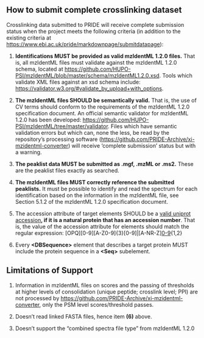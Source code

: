 ## How to submit complete crosslinking dataset

Crosslinking data submitted to PRIDE will receive complete submission status when the project meets the following criteria (in addition to the existing criteria at https://www.ebi.ac.uk/pride/markdownpage/submitdatapage):

1. **Identifications MUST be provided as valid mzIdentML 1.2.0 files.** That is, all mzIdentML files must validate against the mzIdentML 1.2.0 schema, located at https://github.com/HUPO-PSI/mzIdentML/blob/master/schema/mzIdentML1.2.0.xsd. Tools which validate XML files against an xsd schema include: https://validator.w3.org/#validate_by_upload+with_options.

2. **The mzIdentML files SHOULD be semantically valid.** That is, the use of CV terms should conform to the requirements of the mzIdentML 1.2.0 specification document. An official semantic validator for mzIdentML 1.2.0 has been developed: https://github.com/HUPO-PSI/mzIdentML/tree/master/validator. Files which have semantic validation errors but which can, none the less, be read by the repository’s processing software (https://github.com/PRIDE-Archive/xi-mzidentml-converter) will receive ‘complete submission’ status but with a warning.  

3. **The peaklist data MUST be submitted as .mgf, .mzML or .ms2.** These are the peaklist files exactly as searched.

4. **The mzIdentML files MUST correctly reference the submitted peaklists.** It must be possible to identify and read the spectrum for each identification based on the information in the mzIdentML file, see Section 5.1.2 of the mzIdentML 1.2.0 specification document.

5. The accession attribute of target <DBSequence> elements  SHOULD be a [valid uniprot accession](https://www.uniprot.org/help/accession_numbers)**, if it is a natural protein that has an accession number**. That is, the value of the accession attribute for <DBSequence> elements should match the regular expression: [OPQ][0-9][A-Z0-9]{3}[0-9]|[A-NR-Z][0-9]([A-Z][A-Z0-9]{2}[0-9]){1,2}

6. Every **&lt;**DBSequence**&gt;** element that describes a target protein MUST include the protein sequence in a **&lt;**Seq**&gt;** subelement.

## Limitations of Support

1. Information in mzIdentML files on scores and the passing of thresholds at higher levels of consolidation (unique peptide; crosslink level; PPI) are not processed by https://github.com/PRIDE-Archive/xi-mzidentml-converter, only the PSM level scores/threshold passes.

2. Doesn’t read linked FASTA files, hence item **(6)** above. 

3. Doesn’t support the “combined spectra file type” from mzIdentML 1.2.0
